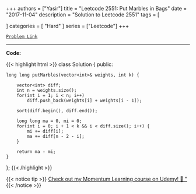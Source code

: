 
+++
authors = ["Yasir"]
title = "Leetcode 2551: Put Marbles in Bags"
date = "2017-11-04"
description = "Solution to Leetcode 2551"
tags = [
    
]
categories = [
    "Hard"
]
series = ["Leetcode"]
+++



[`Problem Link`](https://leetcode.com/problems/put-marbles-in-bags/description/)

---

**Code:**

{{< highlight html >}}
class Solution {
public:
    
    long long putMarbles(vector<int>& weights, int k) {
        
        vector<int> diff;
        int n = weights.size();
        for(int i = 1; i < n; i++)
            diff.push_back(weights[i] + weights[i - 1]);
        
        sort(diff.begin(), diff.end());
        
        long long ma = 0, mi = 0;
        for(int i = 0; i + 1 < k && i < diff.size(); i++) {
            mi += diff[i];
            ma += diff[n - 2 - i];
        }
        
        return ma - mi;
    }
};
{{< /highlight >}}


{{< notice tip >}}
[Check out my Momentum Learning course on Udemy! 🚀 "](https://www.udemy.com/course/blind-75-the-data-structures-and-algorithms-essentials/)
{{< /notice >}}

